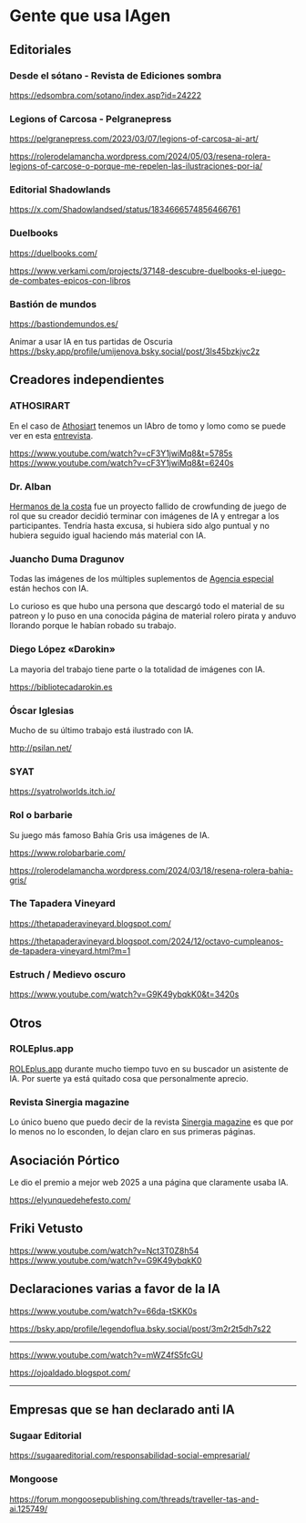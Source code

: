 # Gente que usa IAgen

## Editoriales

### Desde el sótano - Revista de Ediciones sombra

https://edsombra.com/sotano/index.asp?id=24222

### Legions of Carcosa - Pelgranepress

https://pelgranepress.com/2023/03/07/legions-of-carcosa-ai-art/

https://rolerodelamancha.wordpress.com/2024/05/03/resena-rolera-legions-of-carcose-o-porque-me-repelen-las-ilustraciones-por-ia/


### Editorial Shadowlands

https://x.com/Shadowlandsed/status/1834666574856466761

### Duelbooks

https://duelbooks.com/

https://www.verkami.com/projects/37148-descubre-duelbooks-el-juego-de-combates-epicos-con-libros

### Bastión de mundos

https://bastiondemundos.es/

Animar a usar IA en tus partidas de Oscuria https://bsky.app/profile/umijenova.bsky.social/post/3ls45bzkjvc2z

## Creadores independientes

### ATHOSIRART

En el caso de [Athosiart](https://www.patreon.com/ATHOSIRART) tenemos un IAbro de tomo y lomo como se puede ver en esta [entrevista](https://www.youtube.com/watch?v=K7tDeTHG3Cw).

https://www.youtube.com/watch?v=cF3Y1jwiMq8&t=5785s
https://www.youtube.com/watch?v=cF3Y1jwiMq8&t=6240s

### Dr. Alban

[Hermanos de la costa](http://www.sinergiaderol.com/juegosgratuitos/j-hermanosdelacosta.html) fue un proyecto fallido de crowfunding de juego de rol que su creador decidió terminar con imágenes de IA y entregar a los participantes. Tendría hasta excusa, si hubiera sido algo puntual y no hubiera seguido igual haciendo más material con IA.

### Juancho Duma Dragunov

Todas las imágenes de los múltiples suplementos de [Agencia especial](https://htpublishers.es/agencia-especial/) están hechos con IA. 

Lo curioso es que hubo una persona que descargó todo el material de su patreon y lo puso en una conocida página de material rolero pirata y anduvo llorando porque le habían robado su trabajo.

### Diego López «Darokin»

La mayoria del trabajo tiene parte o la totalidad de imágenes con IA.

https://bibliotecadarokin.es

### Óscar Iglesias

Mucho de su último trabajo está ilustrado con IA.

http://psilan.net/

### SYAT

https://syatrolworlds.itch.io/

### Rol o barbarie

Su juego más famoso Bahía Gris usa imágenes de IA.

https://www.rolobarbarie.com/

https://rolerodelamancha.wordpress.com/2024/03/18/resena-rolera-bahia-gris/

### The Tapadera Vineyard

https://thetapaderavineyard.blogspot.com/

https://thetapaderavineyard.blogspot.com/2024/12/octavo-cumpleanos-de-tapadera-vineyard.html?m=1

### Estruch / Medievo oscuro

https://www.youtube.com/watch?v=G9K49ybqkK0&t=3420s

## Otros

### ROLEplus.app

[ROLEplus.app](https://roleplus.app/) durante mucho tiempo tuvo en su buscador un asistente de IA. Por suerte ya está quitado cosa que personalmente aprecio.

### Revista Sinergia magazine

Lo único bueno que puedo decir de la revista [Sinergia magazine](http://www.sinergiaderol.com/revistasfanzines/sinergiamagazine.html) es que por lo menos no lo esconden, lo dejan claro en sus primeras páginas.

## Asociación Pórtico

Le dio el premio a mejor web 2025 a una página que claramente usaba IA.

https://elyunquedehefesto.com/

## Friki Vetusto

https://www.youtube.com/watch?v=Nct3T0Z8h54
https://www.youtube.com/watch?v=G9K49ybqkK0

## Declaraciones varias a favor de la IA

https://www.youtube.com/watch?v=66da-tSKK0s

https://bsky.app/profile/legendoflua.bsky.social/post/3m2r2t5dh7s22

---

https://www.youtube.com/watch?v=mWZ4fS5fcGU

https://ojoaldado.blogspot.com/

---


## Empresas que se han declarado anti IA

### Sugaar Editorial

https://sugaareditorial.com/responsabilidad-social-empresarial/

### Mongoose

https://forum.mongoosepublishing.com/threads/traveller-tas-and-ai.125749/